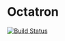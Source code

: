 # Octatron

[![Build Status](https://travis-ci.org/andreas-t-jonsson/octatron.png)](https://travis-ci.org/andreas-t-jonsson/octatron)
